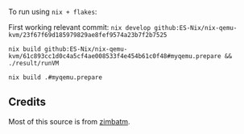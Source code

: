 

To run using `nix + flakes`:

First working relevant commit:
`nix develop github:ES-Nix/nix-qemu-kvm/23f67f69d185979829ae8fef9574a23b7f2b7525`


`nix build github:ES-Nix/nix-qemu-kvm/61c893cc1d0c4a5cf4ae008533f4e454b61c0f48#myqemu.prepare && ./result/runVM`


`nix build .#myqemu.prepare`

## Credits 

Most of this source is from [zimbatm](https://github.com/zimbatm/nix-experiments/tree/5e4f6941b8f3e90525c4b2acbdd78c766e1f757e/ubuntu-vm).
